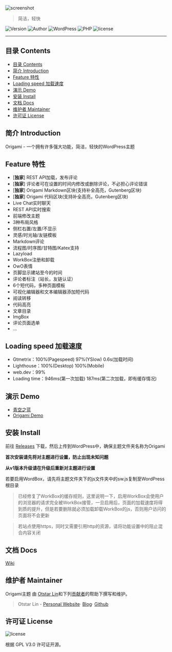 ![screenshot](https://raw.githubusercontent.com/syfxlin/origami/master/screenshot.png)

> 简洁，轻快

![Version](https://img.shields.io/github/release/syfxlin/origami.svg?label=Version&style=flat-square) ![Author](https://img.shields.io/badge/Author-Otstar%20Lin-blue.svg?style=flat-square) ![WordPress](https://img.shields.io/badge/WordPress-5.0%2B-orange.svg?style=flat-square) ![PHP](https://img.shields.io/badge/php-7.0%2B-green.svg?style=flat-square) ![license](https://img.shields.io/badge/license-GPL%20v3-orange.svg?style=flat-square)

------

## 目录 Contents

- [目录 Contents](#%e7%9b%ae%e5%bd%95-contents)
- [简介 Introduction](#%e7%ae%80%e4%bb%8b-introduction)
- [Feature 特性](#feature-%e7%89%b9%e6%80%a7)
- [Loading speed 加载速度](#loading-speed-%e5%8a%a0%e8%bd%bd%e9%80%9f%e5%ba%a6)
- [演示 Demo](#%e6%bc%94%e7%a4%ba-demo)
- [安装 Install](#%e5%ae%89%e8%a3%85-install)
- [文档 Docs](#%e6%96%87%e6%a1%a3-docs)
- [维护者 Maintainer](#%e7%bb%b4%e6%8a%a4%e8%80%85-maintainer)
- [许可证 License](#%e8%ae%b8%e5%8f%af%e8%af%81-license)

## 简介 Introduction

Origami - 一个拥有许多强大功能，简洁，轻快的WordPress主题

## Feature 特性
- [**独家**] REST API加载，发布评论
- [**独家**] 评论者可在设置的时间内修改或删除评论，不必担心评论错误
- [**独家**] Origami Markdown区块(支持补全高亮，Gutenberg区块)
- [**独家**] Origami 代码区块(支持补全高亮，Gutenberg区块)
- Live Chat实时聊天
- REST API实时搜索
- 前端修改主题
- 3种布局风格
- 侧栏右置/左置/不显示
- 灵感/时光轴/友链模板
- Markdown评论
- 流程图/时序图/甘特图/Katex支持
- Lazyload
- WorkBox注册和卸载
- OwO表情
- 页脚显示建站至今的时间
- 评论者标注（站长，友链认证）
- 6个短代码，多种页面模板
- 可视化编辑器和文本编辑器添加短代码
- 阅读转移
- 代码高亮
- 文章目录
- ImgBox
- 评论页面选单
- …

## Loading speed 加载速度

- Gtmetrix：100%(Pagespeed) 97%(YSlow) 0.6s(加载时间)
- Lighthouse：100%(Desktop) 100%(Mobile)
- web.dev：99%
- Loading time：946ms(第一次加载) 187ms(第二次加载，即有缓存情况)

## 演示 Demo

- [青空之蓝](https://blog.ixk.me)
- [Origami Demo](https://origami.ixk.me)

## 安装 Install

前往 [Releases](https://github.com/syfxlin/origami/releases) 下载，然后上传到WordPress中，确保主题文件夹名称为Origami

**首次安装请先将对主题进行设置，防止出现未知问题**

**从v1版本升级请在升级后重新对主题进行设置**

若要启用WordBox，请先将主题文件夹下的js文件夹中的sw.js复制至WordPress根目录

> 已经修复了WorkBox的缓存规则，这里说明一下，启用WorkBox会使用户的浏览器的请求完全被WorkBox接管，一旦启用后，页面的加载速度将得到质的提升，但是若要删除就必须加载卸载WorkBox的js，否则用户访问的页面将不会更新

> 若站点使用https，同时又需要引用http的资源，请将功能设置中的阻止混合内容关闭

## 文档 Docs

[Wiki](https://github.com/syfxlin/origami/wiki)

## 维护者 Maintainer

Origami主题 由 [Otstar Lin](https://ixk.me)和下列[贡献者](https://github.com/syfxlin/origami/graphs/contributors)的帮助下撰写和维护。

> Otstar Lin - [Personal Website](https://ixk.me)· [Blog](https://blog.ixk.me)· [Github](https://github.com/syfxlin)

## 许可证 License

![license](https://img.shields.io/badge/license-GPL%20v3-orange.svg?style=flat-square)

根据 GPL V3.0 许可证开源。

